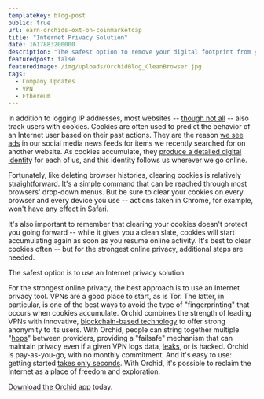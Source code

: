 ```yaml
---
templateKey: blog-post
public: true
url: earn-orchids-oxt-on-coinmarketcap
title: "Internet Privacy Solution"
date: 1617883200000
description: "The safest option to remove your digital footprint from your Internet activity is to use an Internet privacy solution."
featuredpost: false
featuredimage: /img/uploads/OrchidBlog_CleanBrowser.jpg
tags:
  - Company Updates
  - VPN
  - Ethereum
---
```


In addition to logging IP addresses, most websites -- [though not all](https://blog.orchid.com/how-we-built-orchidcom-without-cookies-or-other-tracking-tools/) -- also track users with cookies. Cookies are often used to predict the behavior of an Internet user based on their past actions. They are the reason [we see ads](https://blog.orchid.com/data-creep/) in our social media news feeds for items we recently searched for on another website. As cookies accumulate, they [produce a detailed digital identit](https://blog.orchid.com/tracking-pixels-explained/)y for each of us, and this identity follows us wherever we go online.

Fortunately, like deleting browser histories, clearing cookies is relatively straightforward. It's a simple command that can be reached through most browsers' drop-down menus. But be sure to clear your cookies on every browser and every device you use -- actions taken in Chrome, for example, won't have any effect in Safari.

It's also important to remember that clearing your cookies doesn't protect you going forward -- while it gives you a clean slate, cookies will start accumulating again as soon as you resume online activity. It's best to clear cookies often -- but for the strongest online privacy, additional steps are needed.

The safest option is to use an Internet privacy solution

For the strongest online privacy, the best approach is to use an Internet privacy tool. VPNs are a good place to start, as is Tor. The latter, in particular, is one of the best ways to avoid the type of "fingerprinting" that occurs when cookies accumulate. Orchid combines the strength of leading VPNs with innovative, [blockchain-based technology](https://medium.com/orchid-labs/probabilistic-nanopayments-4aa423c3f22f) to offer strong anonymity to its users. With Orchid, people can string together multiple "[hops](https://blog.orchid.com/what-is-a-hop/)" between providers, providing a "failsafe" mechanism that can maintain privacy even if a given VPN logs data, [leaks](https://blog.orchid.com/how-to-make-sure-your-vpn-is-working-properly/), or is hacked. Orchid is pay-as-you-go, with no monthly commitment. And it's easy to use: getting started [takes only seconds](https://blog.orchid.com/how-to-start-using-orchids-crypto-vpn-in-seconds/). With Orchid, it's possible to reclaim the Internet as a place of freedom and exploration.

[Download the Orchid app](https://www.orchid.com/download) today.
